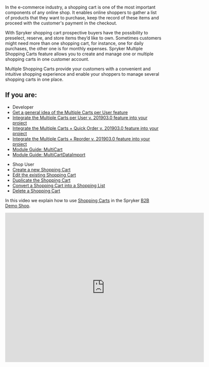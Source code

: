 In the e-commerce industry, a shopping cart is one of the most important components of any online shop. It enables online shoppers to gather a list of products that they want to purchase, keep the record of these items and proceed with the customer's payment in the checkout.

With Spryker shopping cart prospective buyers have the possibility to preselect, reserve, and store items they’d like to own. Sometimes customers might need more than one shopping cart, for instance, one for daily purchases, the other one is for monthly expenses. Spryker Multiple Shopping Carts feature allows you to create and manage one or multiple shopping carts in one customer account.

Multiple Shopping Carts provide your customers with a convenient and intuitive shopping experience and enable your shoppers to manage several shopping carts in one place.

## If you are:

<div class="mr-container">
    <div class="mr-list-container">
        <!-- col1 -->
        <div class="mr-col">
            <ul class="mr-list mr-list-green">
                <li class="mr-title">Developer</li>
                <li><a href="https://documentation.spryker.com/v4/docs/multiple-carts-per-user-overview" class="mr-link">Get a general idea of the Multiple Carts per User feature</a></li>
                <li><a href="https://documentation.spryker.com/v2/docs/multiple-carts-feature-integration-201903" class="mr-link">Integrate the Multiple Carts per User v. 201903.0 feature into your project</a></li>
                <li><a href="https://documentation.spryker.com/v2/docs/multiple-carts-quick-order-integration-201903" class="mr-link">Integrate the Multiple Carts + Quick Order v. 201903.0 feature into your project</a></li>
                <li><a href="https://documentation.spryker.com/v2/docs/multiple-carts-reorder-feature-integration-201903" class="mr-link">Integrate the Multiple Carts + Reorder v. 201903.0 feature into your project</a></li>
                <li><a href="https://documentation.spryker.com/v20/docs/multicart-core-module" class="mr-link">Module Guide: MultiCart</a></li>
                <li><a href="https://documentation.spryker.com/v20/docs/multicartdataimport-core-module" class="mr-link">Module Guide: MultiCartDataImport</a></li>
            </ul>
        </div>
        <!-- col3 -->
        <div class="mr-col">
            <ul class="mr-list mr-list-red">
                <li class="mr-title">Shop User</li>
                <li><a href="https://documentation.spryker.com/v4/docs/creating-shopping-cart" class="mr-link">Create a new Shopping Cart</a></li>
                <li><a href="https://documentation.spryker.com/v4/docs/shop-guide-managing-shopping-carts#editing-a-shopping-cart" class="mr-link">Edit the existing Shopping Cart</a></li>
                <li><a href="https://documentation.spryker.com/v4/docs/shop-guide-managing-shopping-carts#duplicating-a-shopping-cart" class="mr-link">Duplicate the Shopping Cart</a></li>
                <li><a href="https://documentation.spryker.com/v4/docs/shop-guide-managing-shopping-carts#converting-a-shopping-cart-into-a-shopping-list" class="mr-link">Convert a Shopping Cart into a Shopping List</a></li>
                <li><a href="https://documentation.spryker.com/v4/docs/shop-guide-managing-shopping-carts#deleting-a-shopping-cart" class="mr-link">Delete a Shopping Cart</a></li>
            </ul>
        </div>
    </div>
</div>

In this video we explain how to use [Shopping Carts](https://documentation.spryker.com/v4/docs/multiple-cart-per-user) in the Spryker [B2B Demo Shop](https://documentation.spryker.com/v4/docs/demoshops#b2b-demo-shop).
<iframe src="https://fast.wistia.net/embed/iframe/s776wlo9ds" title="How to use Shopping Carts in Spryker" allowtransparency="true" frameborder="0" scrolling="no" class="wistia_embed" name="wistia_embed" allowfullscreen="0" mozallowfullscreen="0" webkitallowfullscreen="0" oallowfullscreen="0" msallowfullscreen="0" width="640" height="480"></iframe>